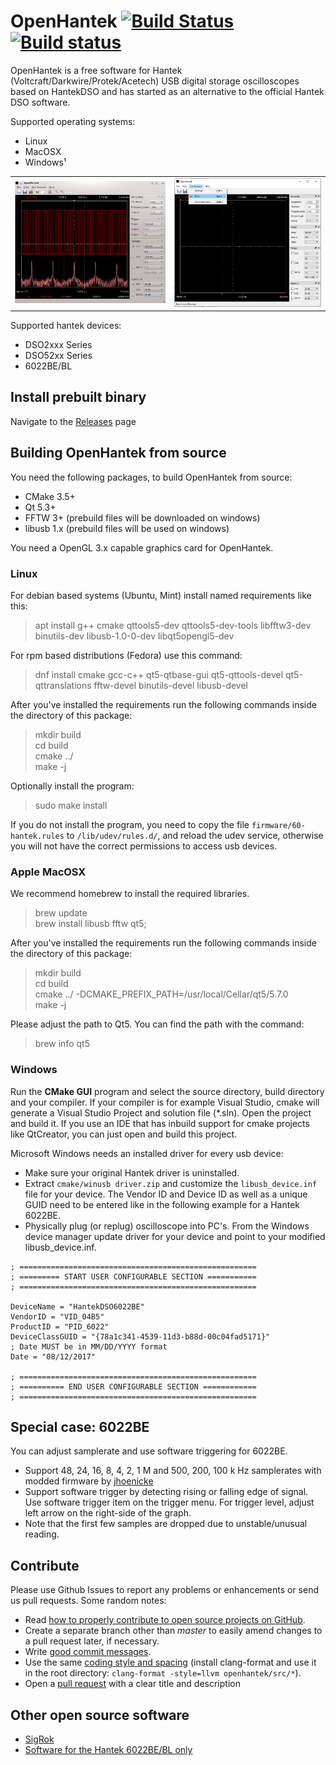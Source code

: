 # OpenHantek [![Build Status](https://travis-ci.org/OpenHantek/openhantek.svg?branch=master)](https://travis-ci.org/OpenHantek/openhantek) [![Build status](https://ci.appveyor.com/api/projects/status/9w4rd5r04ufqafr4/branch/master?svg=true)](https://ci.appveyor.com/project/davidgraeff/openhantek/branch/master)
OpenHantek is a free software for Hantek (Voltcraft/Darkwire/Protek/Acetech) USB digital storage oscilloscopes based on HantekDSO and has started as an alternative to the official Hantek DSO software.

Supported operating systems:
* Linux
* MacOSX
* Windows¹

<table><tr>
    <td> <img alt="Image of main window on linux" width="100%" src="doc/screenshot_mainwindow.png"> </td>
    <td> <img alt="Image of main window on Windows" width="100%" src="doc/screenshot_mainwindow_win.png"> </td>
</tr></table>

Supported hantek devices:
* DSO2xxx Series
* DSO52xx Series
* 6022BE/BL

## Install prebuilt binary
Navigate to the [Releases](https://github.com/OpenHantek/openhantek/releases) page 

## Building OpenHantek from source
You need the following packages, to build OpenHantek from source:
* CMake 3.5+
* Qt 5.3+
* FFTW 3+ (prebuild files will be downloaded on windows)
* libusb 1.x (prebuild files will be used on windows)

You need a OpenGL 3.x capable graphics card for OpenHantek.

### Linux
For debian based systems (Ubuntu, Mint) install named requirements like this:
> apt install g++ cmake qttools5-dev qttools5-dev-tools libfftw3-dev binutils-dev libusb-1.0-0-dev libqt5opengl5-dev

For rpm based distributions (Fedora) use this command:
> dnf install cmake gcc-c++ qt5-qtbase-gui qt5-qttools-devel qt5-qttranslations fftw-devel binutils-devel libusb-devel

After you've installed the requirements run the following commands inside the directory of this package:
> mkdir build <br>
> cd build <br>
> cmake ../ <br>
> make -j

Optionally install the program:

> sudo make install

If you do not install the program, you need to copy the file `firmware/60-hantek.rules` to `/lib/udev/rules.d/`,
and reload the udev service, otherwise you will not have the correct permissions to access usb devices.

### Apple MacOSX
We recommend homebrew to install the required libraries.
> brew update <br>
> brew install libusb fftw qt5;

After you've installed the requirements run the following commands inside the directory of this package:
> mkdir build <br>
> cd build <br>
> cmake ../ -DCMAKE_PREFIX_PATH=/usr/local/Cellar/qt5/5.7.0 <br>
> make -j

Please adjust the path to Qt5. You can find the path with the command:
> brew info qt5

### Windows

Run the **CMake GUI** program and select the source directory, build directory and your compiler.
If your compiler is for example Visual Studio, cmake will generate a Visual Studio Project and solution file (\*.sln).
Open the project and build it. If you use an IDE that has inbuild support for cmake projects like QtCreator,
you can just open and build this project.

Microsoft Windows needs an installed driver for every usb device:

* Make sure your original Hantek driver is uninstalled.
* Extract `cmake/winusb driver.zip` and customize the `libusb_device.inf` file for your device. The Vendor ID and Device ID as well as a unique GUID need to be entered like in the following example for a Hantek 6022BE.
* Physically plug (or replug) oscilloscope into PC's. From the Windows device manager update driver for your device and point to your modified libusb_device.inf.

````
; =====================================================
; ========= START USER CONFIGURABLE SECTION ===========
; =====================================================

DeviceName = "HantekDSO6022BE"
VendorID = "VID_04B5"
ProductID = "PID_6022"
DeviceClassGUID = "{78a1c341-4539-11d3-b88d-00c04fad5171}"
; Date MUST be in MM/DD/YYYY format
Date = "08/12/2017"

; =====================================================
; ========== END USER CONFIGURABLE SECTION ============
; =====================================================
````

## Special case: 6022BE
You can adjust samplerate and use software triggering for 6022BE.
   - Support 48, 24, 16, 8, 4, 2, 1 M and 500, 200, 100 k Hz samplerates with modded firmware by [jhoenicke](https://github.com/rpcope1/Hantek6022API) 
   - Support software trigger by detecting rising or falling edge of signal.
     Use software trigger item on the trigger menu. For trigger level, adjust left arrow on the right-side of the graph.
   - Note that the first few samples are dropped due to unstable/unusual reading.

## Contribute
Please use Github Issues to report any problems or enhancements or send us pull requests. Some random notes:
   - Read [how to properly contribute to open source projects on GitHub][10].
   - Create a separate branch other than *master* to easily amend changes to a pull request later, if necessary.
   - Write [good commit messages][11].
   - Use the same [coding style and spacing][13]
     (install clang-format and use it in the root directory: `clang-format -style=llvm openhantek/src/*`).
   - Open a [pull request][12] with a clear title and description
     
[10]: http://gun.io/blog/how-to-github-fork-branch-and-pull-request
[11]: http://tbaggery.com/2008/04/19/a-note-about-git-commit-messages.html
[12]: https://help.github.com/articles/using-pull-requests
[13]: http://llvm.org/docs/CodingStandards.html

## Other open source software
* [SigRok](http://www.sigrok.org)
* [Software for the Hantek 6022BE/BL only](http://pididu.com/wordpress/basicscope/)
